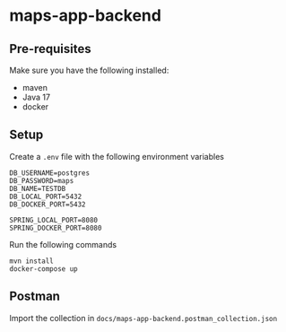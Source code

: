 # maps-app-backend

## Pre-requisites
Make sure you have the following installed:
- maven
- Java 17
- docker

## Setup
Create a `.env` file with the following environment variables
```
DB_USERNAME=postgres
DB_PASSWORD=maps
DB_NAME=TESTDB
DB_LOCAL_PORT=5432
DB_DOCKER_PORT=5432

SPRING_LOCAL_PORT=8080
SPRING_DOCKER_PORT=8080
```

Run the following commands
```bin\bash
mvn install
docker-compose up
```

## Postman
Import the collection in `docs/maps-app-backend.postman_collection.json`
